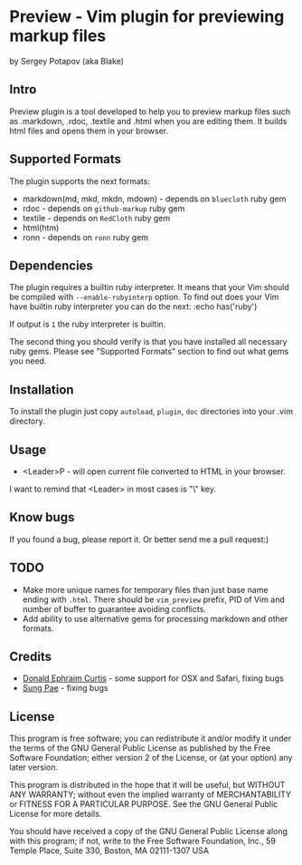 # Preview - Vim plugin for previewing markup files
by Sergey Potapov (aka Blake)


## Intro 

Preview plugin is a tool developed to help you to preview markup files such as
.markdown, .rdoc, .textile and .html when you are editing them. It builds
html files and opens them in your browser.


## Supported Formats

The plugin supports the next formats:

* markdown(md, mkd, mkdn, mdown) - depends on `bluecloth` ruby gem
* rdoc - depends on `github-markup` ruby gem
* textile - depends on `RedCloth` ruby gem
* html(htm)
* ronn - depends on `ronn` ruby gem


## Dependencies

The plugin requires a builtin ruby interpreter. It means that your Vim
should be compiled with `--enable-rubyinterp` option.
To find out does your Vim have builtin ruby interpreter you can do the next:
    :echo has('ruby')

If output is `1` the ruby interpreter is builtin.

The second thing you should verify is that you have installed all necessary 
ruby gems. Please see "Supported Formats" section to find out what gems you need.


## Installation

To install the plugin just copy `autoload`, `plugin`, `doc` directories into your .vim directory.


## Usage

* \<Leader\>P - will open current file converted to HTML in your browser.

I want to remind that \<Leader\> in most cases is "\\" key.


## Know bugs

If you found a bug, please report it. Or better send me a pull request:)


## TODO

* Make more unique names for temporary files than just base name ending with `.html`. There should be `vim_preview` prefix, PID of Vim and number of buffer to guarantee avoiding conflicts.
* Add ability to use alternative gems for processing markdown and other formats.


## Credits

* [Donald Ephraim Curtis](https://github.com/decurtis) - some support for OSX and Safari, fixing bugs
* [Sung Pae](https://github.com/guns) - fixing bugs


## License

This program is free software; you can redistribute it and/or
modify it under the terms of the GNU General Public License as
published by the Free Software Foundation; either version 2 of
the License, or (at your option) any later version.

This program is distributed in the hope that it will be useful,
but WITHOUT ANY WARRANTY; without even the implied warranty of
MERCHANTABILITY or FITNESS FOR A PARTICULAR PURPOSE. See the GNU
General Public License for more details.

You should have received a copy of the GNU General Public License
along with this program; if not, write to the Free Software
Foundation, Inc., 59 Temple Place, Suite 330, Boston,
MA 02111-1307 USA
